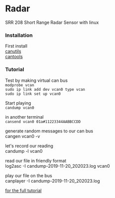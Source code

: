 # Radar
SRR 208 Short Range Radar Sensor with linux<br/>


### Installation
First install<br/>
[canutils](https://github.com/linux-can/can-utils)<br/>
[cantools](https://cantools.readthedocs.io/en/latest/#the-monitor-subcommand)<br/>

### Tutorial
Test by making virtual can bus<br/>
`modprobe vcan`<br/>
`sudo ip link add dev vcan0 type vcan`<br/>
`sudo ip link set up vcan0`<br/>

Start playing<br/>
`candump vcan0`<br/>

in another terminal<br/>
`cansend vcan0 01a#11223344AABBCCDD`<br/>


generate random messages to our can bus<br/>
cangen vcan0 -v<br/>

let's record our reading<br/>
candump -l vcan0<br/>

read our file in friendly format<br/>
log2asc -I candump-2019-11-20_202023.log vcan0<br/>

play our file on the bus<br/>
canplayer -I candump-2019-11-20_202023.log<br/>


[for the full tutorial](https://sgframework.readthedocs.io/en/latest/cantutorial.html) <br/>
